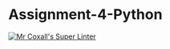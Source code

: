 # Assignment-4-Python

[![Mr Coxall's Super Linter](https://github.com/Kyanh-Pham/Assignment-4-Python/workflows/Mr%20Coxall's%20Super%20Linter/badge.svg)](https://github.com/Kyanh-Pham/Assignment-4-Python/actions/)
